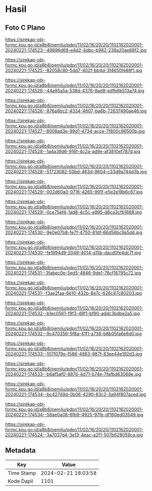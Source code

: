 # Hasil

## Foto C Plano

https://sirekap-obj-formc.kpu.go.id/a8b8/pemilu/pdpr/11/02/16/20/20/1102162020001-20240221-174523--49696d69-e4d2-4dbc-b982-239a20ae88f2.jpg

https://sirekap-obj-formc.kpu.go.id/a8b8/pemilu/pdpr/11/02/16/20/20/1102162020001-20240221-174525--82058c80-5dd7-402f-bb4d-3f4650fe88f1.jpg

https://sirekap-obj-formc.kpu.go.id/a8b8/pemilu/pdpr/11/02/16/20/20/1102162020001-20240221-174526--44a95a5a-538d-4376-8ad8-edfb6b513a74.jpg

https://sirekap-obj-formc.kpu.go.id/a8b8/pemilu/pdpr/11/02/16/20/20/1102162020001-20240221-174526--876a6bc2-4334-4607-ba6b-72637490ae46.jpg

https://sirekap-obj-formc.kpu.go.id/a8b8/pemilu/pdpr/11/02/16/20/20/1102162020001-20240221-174527--8008ad3e-99d1-4734-acce-7f800c96500b.jpg

https://sirekap-obj-formc.kpu.go.id/a8b8/pemilu/pdpr/11/02/16/20/20/1102162020001-20240221-174528--1a4a39d6-916f-4c2a-ad9e-af3810ef787d.jpg

https://sirekap-obj-formc.kpu.go.id/a8b8/pemilu/pdpr/11/02/16/20/20/1102162020001-20240221-174528--51723082-50bd-463d-9604-c33d9a744d3b.jpg

https://sirekap-obj-formc.kpu.go.id/a8b8/pemilu/pdpr/11/02/16/20/20/1102162020001-20240221-174529--002d60a0-0716-4265-991f-e5e2e19b6c67.jpg

https://sirekap-obj-formc.kpu.go.id/a8b8/pemilu/pdpr/11/02/16/20/20/1102162020001-20240221-174529--0ce75ef4-1ad8-4c5c-a995-d8ca3cfb1688.jpg

https://sirekap-obj-formc.kpu.go.id/a8b8/pemilu/pdpr/11/02/16/20/20/1102162020001-20240221-174530--9e0e07b8-fe7f-4750-81df-66d56bc9a5dd.jpg

https://sirekap-obj-formc.kpu.go.id/a8b8/pemilu/pdpr/11/02/16/20/20/1102162020001-20240221-174530--fe1994d9-2049-4014-a15b-dacd0fe4dc7f.jpg

https://sirekap-obj-formc.kpu.go.id/a8b8/pemilu/pdpr/11/02/16/20/20/1102162020001-20240221-174531--3fabec0e-5ed5-4846-9de1-78cf16795c72.jpg

https://sirekap-obj-formc.kpu.go.id/a8b8/pemilu/pdpr/11/02/16/20/20/1102162020001-20240221-174531--f3ae2faa-6e10-432b-8e7c-626c47c80203.jpg

https://sirekap-obj-formc.kpu.go.id/a8b8/pemilu/pdpr/11/02/16/20/20/1102162020001-20240221-174532--b1ec0561-f9f3-48f1-bf90-addc3bdbe2a5.jpg

https://sirekap-obj-formc.kpu.go.id/a8b8/pemilu/pdpr/11/02/16/20/20/1102162020001-20240221-174532--9c470356-5f8a-41f1-a736-b8b05fa6e6d0.jpg

https://sirekap-obj-formc.kpu.go.id/a8b8/pemilu/pdpr/11/02/16/20/20/1102162020001-20240221-174533--107f079e-f586-4883-987f-83ee44e192d3.jpg

https://sirekap-obj-formc.kpu.go.id/a8b8/pemilu/pdpr/11/02/16/20/20/1102162020001-20240221-174533--b6af5af0-887b-4d71-b74e-7fafbd63068e.jpg

https://sirekap-obj-formc.kpu.go.id/a8b8/pemilu/pdpr/11/02/16/20/20/1102162020001-20240221-174534--bc42749d-0b06-4290-83c2-3a94f807aced.jpg

https://sirekap-obj-formc.kpu.go.id/a8b8/pemilu/pdpr/11/02/16/20/20/1102162020001-20240221-174534--58ae0a08-6fb9-4925-97fe-df160ed03549.jpg

https://sirekap-obj-formc.kpu.go.id/a8b8/pemilu/pdpr/11/02/16/20/20/1102162020001-20240221-174524--3a7037d4-3e13-4eac-a2f1-507b628059ca.jpg


## Metadata

| Key        | Value               |
| ---------- | ------------------- |
| Time Stamp | 2024-02-21 18:03:58 |
| Kode Dapil | 1101                |



